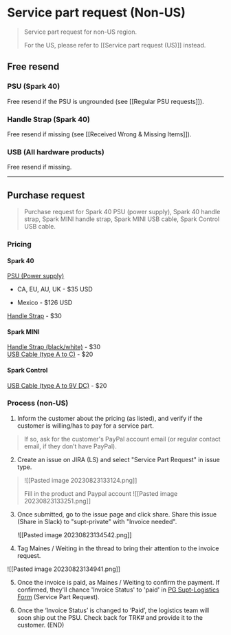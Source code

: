 # Service part request (Non-US)
>Service part request for non-US region. 
>
>For the US, please refer to [[Service part request (US)]] instead.

## Free resend

### PSU (Spark 40)
Free resend if the PSU is ungrounded (see [[Regular PSU requests]]). 

### Handle Strap (Spark 40)
Free resend if missing (see [[Received Wrong & Missing Items]]).

### USB (All hardware products)
Free resend if missing.

---

## Purchase request

> Purchase request for Spark 40 PSU (power supply), Spark 40 handle strap, Spark MINI handle strap, Spark MINI USB cable, Spark Control USB cable.

### Pricing

#### Spark 40
<u>PSU (Power supply)</u>

- CA, EU, AU, UK - $35 USD

- Mexico - $126 USD

<u>Handle Strap</u> - $30

#### Spark MINI
<u>Handle Strap (black/white)</u> - $30  
<u>USB Cable (type A to C)</u> - $20

#### Spark Control
<u>USB Cable (type A to 9V DC)</u> - $20


### Process (non-US)

1. Inform the customer about the pricing (as listed), and verify if the customer is willing/has to pay for a service part. 
> 
>  If so, ask for the customer's PayPal account email (or regular contact email, if they don’t have PayPal).
>  

2. Create an issue on JIRA (LS) and select "Service Part Request" in issue type.
> ![[Pasted image 20230823133124.png]]
> 
> Fill in the product and Paypal account
> ![[Pasted image 20230823133251.png]]


3. Once submitted, go to the issue page and click share. 
   Share this issue (Share in Slack) to "supt-private" with "Invoice needed".
   
   ![[Pasted image 20230823134542.png]]
   
4. Tag Maines / Weiting in the thread to bring their attention to the invoice request.
   
![[Pasted image 20230823134941.png]]
   
5. Once the invoice is paid, as Maines / Weiting to confirm the payment. If confirmed, they'll chance 'Invoice Status' to 'paid' in [PG Supt-Logistics Form](https://docs.google.com/spreadsheets/d/1Fy29NhrA1tZJXq3LkVxNPUamxsd1ddPnmv3llIYY2E4/edit?usp=sharing) (Service Part Request). 

6. Once the ‘Invoice Status’ is changed to ‘Paid’, the logistics team will soon ship out the PSU. Check back for TRK# and provide it to the customer. (END)

